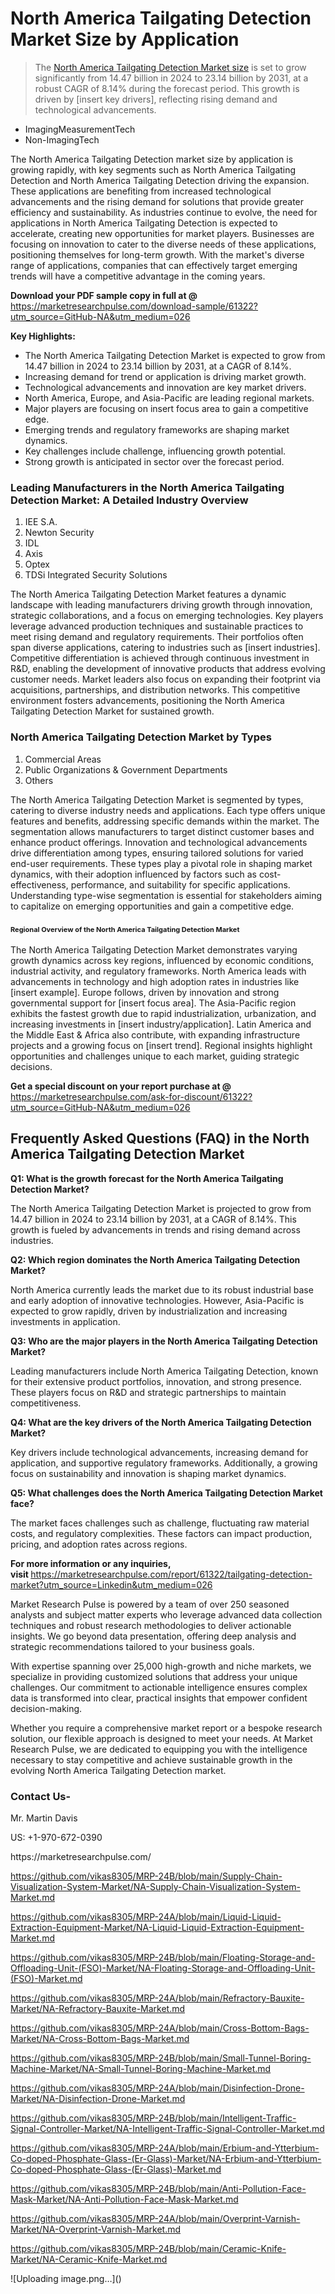 <h1>North America Tailgating Detection Market&nbsp;Size by Application</h1><blockquote><p>The <a href="https://marketresearchpulse.com/download-sample/61322?utm_source=GitHub-NA&amp;utm_medium=026">North America Tailgating Detection Market size</a> is set to grow significantly from 14.47 billion in 2024 to 23.14 billion by 2031, at a robust CAGR of 8.14% during the forecast period. This growth is driven by [insert key drivers], reflecting rising demand and technological advancements.</p></blockquote><ul><li>ImagingMeasurementTech<li> Non-ImagingTech</li></ul><p>The North America Tailgating Detection market size by application is growing rapidly, with key segments such as North America Tailgating Detection and North America Tailgating Detection driving the expansion. These applications are benefiting from increased technological advancements and the rising demand for solutions that provide greater efficiency and sustainability. As industries continue to evolve, the need for applications in North America Tailgating Detection is expected to accelerate, creating new opportunities for market players. Businesses are focusing on innovation to cater to the diverse needs of these applications, positioning themselves for long-term growth. With the market's diverse range of applications, companies that can effectively target emerging trends will have a competitive advantage in the coming years.</p><p><strong>Download your PDF sample copy in full at @ </strong><a href="https://marketresearchpulse.com/download-sample/61322?utm_source=GitHub-NA&amp;utm_medium=026">https://marketresearchpulse.com/download-sample/61322?utm_source=GitHub-NA&amp;utm_medium=026</a></p><p><strong>Key Highlights: </strong></p><ul><li>The North America Tailgating Detection Market is expected to grow from 14.47 billion in 2024 to 23.14 billion by 2031, at a CAGR of 8.14%.</li><li>Increasing demand for trend or application is driving market growth.</li><li>Technological advancements and innovation are key market drivers.</li><li>North America, Europe, and Asia-Pacific are leading regional markets.</li><li>Major players are focusing on insert focus area to gain a competitive edge.</li><li>Emerging trends and regulatory frameworks are shaping market dynamics.</li><li>Key challenges include challenge, influencing growth potential.</li><li>Strong growth is anticipated in sector over the forecast period.</li></ul><h3>Leading Manufacturers in the North America Tailgating Detection Market: A Detailed Industry Overview</h3><ol><li>IEE S.A.</li><li>Newton Security</li><li>IDL</li><li>Axis</li><li>Optex</li><li>TDSi Integrated Security Solutions</li></ol><div class="flex max-w-full flex-col flex-grow"><div class="min-h-8 text-message flex w-full flex-col items-end gap-2 whitespace-normal break-words [.text-message+&amp;]:mt-5" dir="auto" data-message-author-role="assistant" data-message-id="fd8432e4-4910-450d-b182-61b7bfb0a01f" data-message-model-slug="gpt-4o"><div class="flex w-full flex-col gap-1 empty:hidden first:pt-[3px]"><div class="markdown prose w-full break-words dark:prose-invert light"><p>The North America Tailgating Detection Market features a dynamic landscape with leading manufacturers driving growth through innovation, strategic collaborations, and a focus on emerging technologies. Key players leverage advanced production techniques and sustainable practices to meet rising demand and regulatory requirements. Their portfolios often span diverse applications, catering to industries such as [insert industries]. Competitive differentiation is achieved through continuous investment in R&amp;D, enabling the development of innovative products that address evolving customer needs. Market leaders also focus on expanding their footprint via acquisitions, partnerships, and distribution networks. This competitive environment fosters advancements, positioning the North America Tailgating Detection Market for sustained growth.</p></div></div></div></div><h3>North America Tailgating Detection Market by Types</h3><ol><li>Commercial Areas<li> Public Organizations & Government Departments<li> Others</li></ol><div class="flex max-w-full flex-col flex-grow"><div class="min-h-8 text-message flex w-full flex-col items-end gap-2 whitespace-normal break-words [.text-message+&amp;]:mt-5" dir="auto" data-message-author-role="assistant" data-message-id="084470be-0bb7-4664-bddf-5156b4f41249" data-message-model-slug="gpt-4o-mini"><div class="flex w-full flex-col gap-1 empty:hidden first:pt-[3px]"><div class="markdown prose w-full break-words dark:prose-invert light"><p>The North America Tailgating Detection Market is segmented by types, catering to diverse industry needs and applications. Each type offers unique features and benefits, addressing specific demands within the market. The segmentation allows manufacturers to target distinct customer bases and enhance product offerings. Innovation and technological advancements drive differentiation among types, ensuring tailored solutions for varied end-user requirements. These types play a pivotal role in shaping market dynamics, with their adoption influenced by factors such as cost-effectiveness, performance, and suitability for specific applications. Understanding type-wise segmentation is essential for stakeholders aiming to capitalize on emerging opportunities and gain a competitive edge.</p></div></div></div></div><h3><span style="font-size: 11px;">Regional Overview of the North America Tailgating Detection Market</span></h3><div class="flex max-w-full flex-col flex-grow"><div class="min-h-8 text-message flex w-full flex-col items-end gap-2 whitespace-normal break-words [.text-message+&amp;]:mt-5" dir="auto" data-message-author-role="assistant" data-message-id="e9038762-ce64-4e30-91c9-9bd413514231" data-message-model-slug="gpt-4o-mini"><div class="flex w-full flex-col gap-1 empty:hidden first:pt-[3px]"><div class="markdown prose w-full break-words dark:prose-invert light"><p>The North America Tailgating Detection Market demonstrates varying growth dynamics across key regions, influenced by economic conditions, industrial activity, and regulatory frameworks. North America leads with advancements in technology and high adoption rates in industries like [insert example]. Europe follows, driven by innovation and strong governmental support for [insert focus area]. The Asia-Pacific region exhibits the fastest growth due to rapid industrialization, urbanization, and increasing investments in [insert industry/application]. Latin America and the Middle East &amp; Africa also contribute, with expanding infrastructure projects and a growing focus on [insert trend]. Regional insights highlight opportunities and challenges unique to each market, guiding strategic decisions.</p></div></div></div></div><p><strong>Get a special discount on your report purchase at @ </strong><a href="https://marketresearchpulse.com/ask-for-discount/61322?utm_source=GitHub-NA&amp;utm_medium=026">https://marketresearchpulse.com/ask-for-discount/61322?utm_source=GitHub-NA&amp;utm_medium=026</a></p><h2>Frequently Asked Questions (FAQ) in the North America Tailgating Detection Market</h2><p><strong>Q1: What is the growth forecast for the North America Tailgating Detection Market?</strong></p><p>The North America Tailgating Detection Market is projected to grow from 14.47 billion in 2024 to 23.14 billion by 2031, at a CAGR of 8.14%. This growth is fueled by advancements in trends and rising demand across industries.</p><p><strong>Q2: Which region dominates the North America Tailgating Detection Market?</strong></p><p>North America currently leads the market due to its robust industrial base and early adoption of innovative technologies. However, Asia-Pacific is expected to grow rapidly, driven by industrialization and increasing investments in application.</p><p><strong>Q3: Who are the major players in the North America Tailgating Detection Market?</strong></p><p>Leading manufacturers include North America Tailgating Detection, known for their extensive product portfolios, innovation, and strong presence. These players focus on R&amp;D and strategic partnerships to maintain competitiveness.</p><p><strong>Q4: What are the key drivers of the North America Tailgating Detection Market?</strong></p><p>Key drivers include technological advancements, increasing demand for application, and supportive regulatory frameworks. Additionally, a growing focus on sustainability and innovation is shaping market dynamics.</p><p><strong>Q5: What challenges does the North America Tailgating Detection Market face?</strong></p><p>The market faces challenges such as challenge, fluctuating raw material costs, and regulatory complexities. These factors can impact production, pricing, and adoption rates across regions.</p><p><strong>For more information or any inquiries, visit&nbsp;</strong><a href="https://marketresearchpulse.com/report/61322/tailgating-detection-market?utm_source=Linkedin&utm_medium=026">https://marketresearchpulse.com/report/61322/tailgating-detection-market?utm_source=Linkedin&utm_medium=026</a></p><p>Market Research Pulse is powered by a team of over 250 seasoned analysts and subject matter experts who leverage advanced data collection techniques and robust research methodologies to deliver actionable insights. We go beyond data presentation, offering deep analysis and strategic recommendations tailored to your business goals.</p><p>With expertise spanning over 25,000 high-growth and niche markets, we specialize in providing customized solutions that address your unique challenges. Our commitment to actionable intelligence ensures complex data is transformed into clear, practical insights that empower confident decision-making.</p><p>Whether you require a comprehensive market report or a bespoke research solution, our flexible approach is designed to meet your needs. At Market Research Pulse, we are dedicated to equipping you with the intelligence necessary to stay competitive and achieve sustainable growth in the evolving North America Tailgating Detection market.</p><h3><strong>Contact Us-</strong></h3><p>Mr. Martin Davis</p><p>US: +1-970-672-0390</p><p>https://marketresearchpulse.com/</p><p><a href="https://github.com/vikas8305/MRP-24B/blob/main/Supply-Chain-Visualization-System-Market/NA-Supply-Chain-Visualization-System-Market.md">https://github.com/vikas8305/MRP-24B/blob/main/Supply-Chain-Visualization-System-Market/NA-Supply-Chain-Visualization-System-Market.md</a></p><p><a href="https://github.com/vikas8305/MRP-24A/blob/main/Liquid-Liquid-Extraction-Equipment-Market/NA-Liquid-Liquid-Extraction-Equipment-Market.md">https://github.com/vikas8305/MRP-24A/blob/main/Liquid-Liquid-Extraction-Equipment-Market/NA-Liquid-Liquid-Extraction-Equipment-Market.md</a></p><p><a href="https://github.com/vikas8305/MRP-24B/blob/main/Floating-Storage-and-Offloading-Unit-(FSO)-Market/NA-Floating-Storage-and-Offloading-Unit-(FSO)-Market.md">https://github.com/vikas8305/MRP-24B/blob/main/Floating-Storage-and-Offloading-Unit-(FSO)-Market/NA-Floating-Storage-and-Offloading-Unit-(FSO)-Market.md</a></p><p><a href="https://github.com/vikas8305/MRP-24A/blob/main/Refractory-Bauxite-Market/NA-Refractory-Bauxite-Market.md">https://github.com/vikas8305/MRP-24A/blob/main/Refractory-Bauxite-Market/NA-Refractory-Bauxite-Market.md</a></p><p><a href="https://github.com/vikas8305/MRP-24A/blob/main/Cross-Bottom-Bags-Market/NA-Cross-Bottom-Bags-Market.md">https://github.com/vikas8305/MRP-24A/blob/main/Cross-Bottom-Bags-Market/NA-Cross-Bottom-Bags-Market.md</a></p><p><a href="https://github.com/vikas8305/MRP-24B/blob/main/Small-Tunnel-Boring-Machine-Market/NA-Small-Tunnel-Boring-Machine-Market.md">https://github.com/vikas8305/MRP-24B/blob/main/Small-Tunnel-Boring-Machine-Market/NA-Small-Tunnel-Boring-Machine-Market.md</a></p><p><a href="https://github.com/vikas8305/MRP-24A/blob/main/Disinfection-Drone-Market/NA-Disinfection-Drone-Market.md">https://github.com/vikas8305/MRP-24A/blob/main/Disinfection-Drone-Market/NA-Disinfection-Drone-Market.md</a></p><p><a href="https://github.com/vikas8305/MRP-24B/blob/main/Intelligent-Traffic-Signal-Controller-Market/NA-Intelligent-Traffic-Signal-Controller-Market.md">https://github.com/vikas8305/MRP-24B/blob/main/Intelligent-Traffic-Signal-Controller-Market/NA-Intelligent-Traffic-Signal-Controller-Market.md</a></p><p><a href="https://github.com/vikas8305/MRP-24A/blob/main/Erbium-and-Ytterbium-Co-doped-Phosphate-Glass-(Er-Glass)-Market/NA-Erbium-and-Ytterbium-Co-doped-Phosphate-Glass-(Er-Glass)-Market.md">https://github.com/vikas8305/MRP-24A/blob/main/Erbium-and-Ytterbium-Co-doped-Phosphate-Glass-(Er-Glass)-Market/NA-Erbium-and-Ytterbium-Co-doped-Phosphate-Glass-(Er-Glass)-Market.md</a></p><p><a href="https://github.com/vikas8305/MRP-24B/blob/main/Anti-Pollution-Face-Mask-Market/NA-Anti-Pollution-Face-Mask-Market.md">https://github.com/vikas8305/MRP-24B/blob/main/Anti-Pollution-Face-Mask-Market/NA-Anti-Pollution-Face-Mask-Market.md</a></p><p><a href="https://github.com/vikas8305/MRP-24A/blob/main/Overprint-Varnish-Market/NA-Overprint-Varnish-Market.md">https://github.com/vikas8305/MRP-24A/blob/main/Overprint-Varnish-Market/NA-Overprint-Varnish-Market.md</a></p><p><a href="https://github.com/vikas8305/MRP-24B/blob/main/Ceramic-Knife-Market/NA-Ceramic-Knife-Market.md">https://github.com/vikas8305/MRP-24B/blob/main/Ceramic-Knife-Market/NA-Ceramic-Knife-Market.md</a></p>
![Uploading image.png…]()
